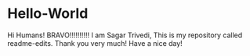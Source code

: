 # Hello-World
Hi Humans!
BRAVO!!!!!!!!!!
 I am Sagar Trivedi, This is my repository called readme-edits.
 Thank you very much!
 Have a nice day!
